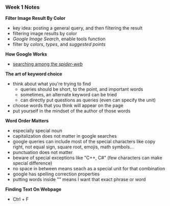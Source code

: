 ### Week 1 Notes

**Filter Image Result By Color**
- key idea: posting a general query, and then filtering the result
- filtering image results by color
- *Google Image Search*, enable tools function
- filter by *colors*, *types*, and *suggested points*

**How Google Works**
- [searching among the *spider-web*](https://youtu.be/Md7K90FfJhg)

**The art of keyword choice**
- think about what you're trying to find
    - queries should be short, to the point, and important words
    - sometimes, an alternate keyword can be tried
    - can directly put questions as queries (even can specify the unit)
- choose words that you think will appear on the page
- put yourself in the mindset of the author of those words

**Word Order Matters**
- especially special noun
- capitalization does not matter in google searches
- google queries can include most of the special characters like copy right, not equal sign, square root, emojis, math symbols...
- punctuation does not matter
- beware of special exceptions like "C++, C#" (few characters can make special difference)
- no space in between means seach as a special unit for that combination
- google has spelling correction properties
- putting words inside "" means I want that exact phrase or word

**Finding Text On Webpage**
- Ctrl + F

